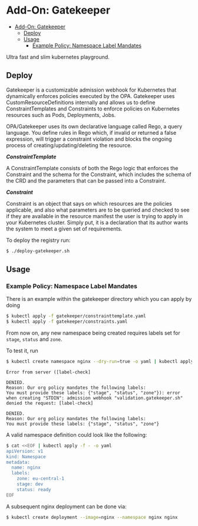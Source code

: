 # Add-On: Gatekeeper

- [Add-On: Gatekeeper](#add-on-gatekeeper)
  - [Deploy](#deploy)
  - [Usage](#usage)
    - [Example Policy: Namespace Label Mandates](#example-policy-namespace-label-mandates)

Ultra fast and slim kubernetes playground.

## Deploy

Gatekeeper is a customizable admission webhook for Kubernetes that dynamically enforces policies executed by the OPA. Gatekeeper uses CustomResourceDefinitions internally and allows us to define ConstraintTemplates and Constraints to enforce policies on Kubernetes resources such as Pods, Deployments, Jobs.

OPA/Gatekeeper uses its own declarative language called Rego, a query language. You define rules in Rego which, if invalid or returned a false expression, will trigger a constraint violation and blocks the ongoing process of creating/updating/deleting the resource.

***ConstraintTemplate***

A ConstraintTemplate consists of both the Rego logic that enforces the Constraint and the schema for the Constraint, which includes the schema of the CRD and the parameters that can be passed into a Constraint.

***Constraint***

Constraint is an object that says on which resources are the policies applicable, and also what parameters are to be queried and checked to see if they are available in the resource manifest the user is trying to apply in your Kubernetes cluster. Simply put, it is a declaration that its author wants the system to meet a given set of requirements.

To deploy the registry run:

```sh
$ ./deploy-gatekeeper.sh
```

## Usage

### Example Policy: Namespace Label Mandates

There is an example within the gatekeeper directory which you can apply by doing

```sh
$ kubectl apply -f gatekeeper/constrainttemplate.yaml
$ kubectl apply -f gatekeeper/constraints.yaml
```

From now on, any new namespace being created requires labels set for `stage`, `status` and `zone`.

To test it, run

```sh
$ kubectl create namespace nginx --dry-run=true -o yaml | kubectl apply -f -
```

```
Error from server ([label-check] 

DENIED. 
Reason: Our org policy mandates the following labels: 
You must provide these labels: {"stage", "status", "zone"}): error when creating "STDIN": admission webhook "validation.gatekeeper.sh" denied the request: [label-check] 

DENIED. 
Reason: Our org policy mandates the following labels: 
You must provide these labels: {"stage", "status", "zone"}
```

A valid namespace definition could look like the following:

```sh
$ cat <<EOF | kubectl apply -f - -o yaml
apiVersion: v1
kind: Namespace
metadata:
  name: nginx
  labels:
    zone: eu-central-1
    stage: dev
    status: ready
EOF
```

A subsequent nginx deployment can be done via:

```sh
$ kubectl create deployment --image=nginx --namespace nginx nginx
```
